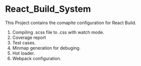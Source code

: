 # React_Build_System
This Project contains the comaplte configuration for React Build.<br/>
1. Compiling .scss file to .css with watch mode.<br/>
2. Coverage report<br/>
3. Test cases.<br/>
4. Minmap generation for debuging.<br/>
5. Hot loader.<br/>
6. Webpack configuration.<br/>
